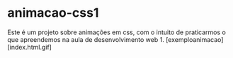 # animacao-css1
Este é um projeto sobre animações em css, com o intuito de praticarmos o que apreendemos na aula de desenvolvimento web 1.
[exemploanimacao][index.html.gif]
